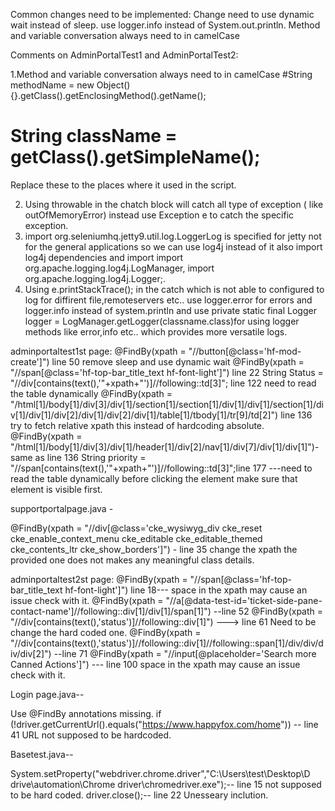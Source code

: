 Common changes need to be implemented:
Change need to use dynamic wait instead of sleep.
use logger.info instead of System.out.println.
Method and variable conversation always need to in camelCase 


Comments on AdminPortalTest1 and AdminPortalTest2:

1.Method and variable conversation always need to in camelCase 
#String methodName = new Object(){}.getClass().getEnclosingMethod().getName(); 
# String className = getClass().getSimpleName(); 
Replace these to the places where it used in the script.

2. Using throwable in the chatch block will catch all type of exception ( like outOfMemoryError) instead use Exception e to catch the specific exception.
4. import org.seleniumhq.jetty9.util.log.LoggerLog is specified for jetty not for the general applications so we can use log4j instead of it also import log4j dependencies and import import org.apache.logging.log4j.LogManager, import org.apache.logging.log4j.Logger;.
3. Using e.printStackTrace(); in the catch which is not able to configured to log for diffirent file,remoteservers etc.. use logger.error for errors and logger.info instead of system.println and use  private static final Logger logger = LogManager.getLogger(classname.class)for using logger methods like error,info etc.. which provides more versatile logs.



adminportaltest1st page: 
@FindBy(xpath = "//button[@class='hf-mod-create']") line 50 remove sleep and use dynamic wait
@FindBy(xpath = "//span[@class='hf-top-bar_title_text hf-font-light']") line 22
String Status = "//div[contains(text(),'"+xpath+"')]//following::td[3]"; line 122 need to read the table dynamically
@FindBy(xpath = "/html[1]/body[1]/div[3]/div[1]/section[1]/section[1]/div[1]/div[1]/section[1]/div[1]/div[1]/div[2]/div[1]/div[2]/div[1]/table[1]/tbody[1]/tr[9]/td[2]") line 136 try to fetch relative xpath this instead of hardcoding absolute.
@FindBy(xpath = "/html[1]/body[1]/div[3]/div[1]/header[1]/div[2]/nav[1]/div[7]/div[1]/div[1]")- same as line 136
String priority = "//span[contains(text(),'"+xpath+"')]//following::td[3]";line 177 ---need to read the table dynamically
before clicking the element make sure that element is visible first.


supportportalpage.java -

@FindBy(xpath = "//div[@class='cke_wysiwyg_div cke_reset cke_enable_context_menu cke_editable cke_editable_themed cke_contents_ltr cke_show_borders']")  - line 35 change the xpath the provided one does not makes any meaningful class details.

adminportaltest2st page: @FindBy(xpath = "//span[@class='hf-top-bar_title_text hf-font-light']") line 18--- space in the xpath may cause  an issue check with it.
@FindBy(xpath = "//a[@data-test-id='ticket-side-pane-contact-name']//following::div[1]/div[1]/span[1]") --line 52
 @FindBy(xpath = "//div[contains(text(),'status')]//following::div[1]") ---> line 61 Need to be change the hard coded one.
@FindBy(xpath = "//div[contains(text(),'status')]//following::div[1]//following::span[1]/div/div/div/div[2]") --line 71
@FindBy(xpath = "//input[@placeholder='Search more Canned Actions']") --- line 100 space in the xpath may cause  an issue check with it.

Login page.java--

Use @FindBy annotations missing.
 if (!driver.getCurrentUrl().equals("https://www.happyfox.com/home")) -- line 41 URL not supposed to be hardcoded.

Basetest.java--

System.setProperty("webdriver.chrome.driver","C:\\Users\\test\\Desktop\\D drive\\automation\\Chrome driver\\chromedriver.exe");-- line 15 not supposed to be hard coded.
driver.close();-- line 22 Unesseary inclution.
